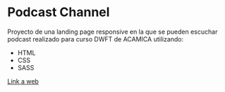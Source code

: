 # Podcast Channel

Proyecto de una landing page responsive en la que se pueden escuchar podcast realizado para curso DWFT de ACAMICA utilizando:

- HTML
- CSS
- SASS

[Link a web](https://podcast-chanel.firebaseapp.com/) 
